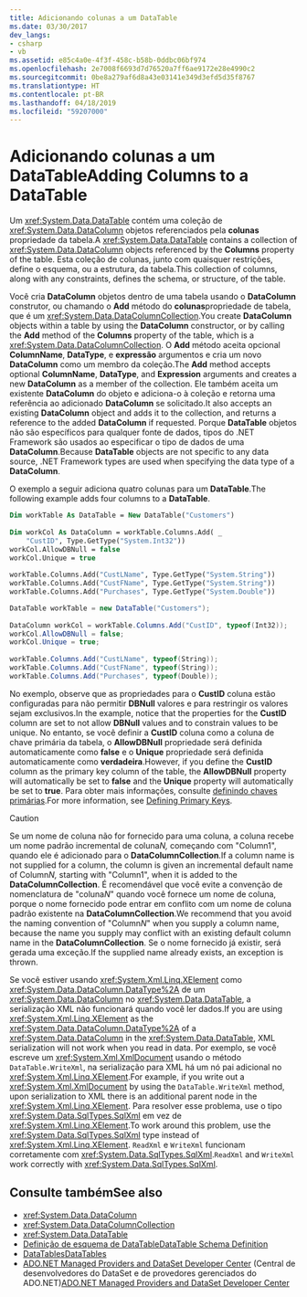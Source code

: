 ```yaml
---
title: Adicionando colunas a um DataTable
ms.date: 03/30/2017
dev_langs:
- csharp
- vb
ms.assetid: e85c4a0e-4f3f-458c-b58b-0ddbc06bf974
ms.openlocfilehash: 2e7008f6693d7d76520a7ff6ae9172e28e4990c2
ms.sourcegitcommit: 0be8a279af6d8a43e03141e349d3efd5d35f8767
ms.translationtype: HT
ms.contentlocale: pt-BR
ms.lasthandoff: 04/18/2019
ms.locfileid: "59207000"
---
```

# <a name="adding-columns-to-a-datatable"></a><span data-ttu-id="9c9b3-102">Adicionando colunas a um DataTable</span><span class="sxs-lookup"><span data-stu-id="9c9b3-102">Adding Columns to a DataTable</span></span>
<span data-ttu-id="9c9b3-103">Um <xref:System.Data.DataTable> contém uma coleção de <xref:System.Data.DataColumn> objetos referenciados pela **colunas** propriedade da tabela.</span><span class="sxs-lookup"><span data-stu-id="9c9b3-103">A <xref:System.Data.DataTable> contains a collection of <xref:System.Data.DataColumn> objects referenced by the **Columns** property of the table.</span></span> <span data-ttu-id="9c9b3-104">Esta coleção de colunas, junto com quaisquer restrições, define o esquema, ou a estrutura, da tabela.</span><span class="sxs-lookup"><span data-stu-id="9c9b3-104">This collection of columns, along with any constraints, defines the schema, or structure, of the table.</span></span>  
  
 <span data-ttu-id="9c9b3-105">Você cria **DataColumn** objetos dentro de uma tabela usando o **DataColumn** construtor, ou chamando o **Add** método do **colunas**propriedade de tabela, que é um <xref:System.Data.DataColumnCollection>.</span><span class="sxs-lookup"><span data-stu-id="9c9b3-105">You create **DataColumn** objects within a table by using the **DataColumn** constructor, or by calling the **Add** method of the **Columns** property of the table, which is a <xref:System.Data.DataColumnCollection>.</span></span> <span data-ttu-id="9c9b3-106">O **Add** método aceita opcional **ColumnName**, **DataType**, e **expressão** argumentos e cria um novo  **DataColumn** como um membro da coleção.</span><span class="sxs-lookup"><span data-stu-id="9c9b3-106">The **Add** method accepts optional **ColumnName**, **DataType**, and **Expression** arguments and creates a new **DataColumn** as a member of the collection.</span></span> <span data-ttu-id="9c9b3-107">Ele também aceita um existente **DataColumn** do objeto e adiciona-o à coleção e retorna uma referência ao adicionado **DataColumn** se solicitado.</span><span class="sxs-lookup"><span data-stu-id="9c9b3-107">It also accepts an existing **DataColumn** object and adds it to the collection, and returns a reference to the added **DataColumn** if requested.</span></span> <span data-ttu-id="9c9b3-108">Porque **DataTable** objetos não são específicos para qualquer fonte de dados, tipos do .NET Framework são usados ao especificar o tipo de dados de uma **DataColumn**.</span><span class="sxs-lookup"><span data-stu-id="9c9b3-108">Because **DataTable** objects are not specific to any data source, .NET Framework types are used when specifying the data type of a **DataColumn**.</span></span>  
  
 <span data-ttu-id="9c9b3-109">O exemplo a seguir adiciona quatro colunas para um **DataTable**.</span><span class="sxs-lookup"><span data-stu-id="9c9b3-109">The following example adds four columns to a **DataTable**.</span></span>  
  
```vb  
Dim workTable As DataTable = New DataTable("Customers")  
  
Dim workCol As DataColumn = workTable.Columns.Add( _  
    "CustID", Type.GetType("System.Int32"))  
workCol.AllowDBNull = false  
workCol.Unique = true  
  
workTable.Columns.Add("CustLName", Type.GetType("System.String"))  
workTable.Columns.Add("CustFName", Type.GetType("System.String"))  
workTable.Columns.Add("Purchases", Type.GetType("System.Double"))  
```  
  
```csharp  
DataTable workTable = new DataTable("Customers");  
  
DataColumn workCol = workTable.Columns.Add("CustID", typeof(Int32));  
workCol.AllowDBNull = false;  
workCol.Unique = true;  
  
workTable.Columns.Add("CustLName", typeof(String));  
workTable.Columns.Add("CustFName", typeof(String));  
workTable.Columns.Add("Purchases", typeof(Double));  
```  
  
 <span data-ttu-id="9c9b3-110">No exemplo, observe que as propriedades para o **CustID** coluna estão configuradas para não permitir **DBNull** valores e para restringir os valores sejam exclusivos.</span><span class="sxs-lookup"><span data-stu-id="9c9b3-110">In the example, notice that the properties for the **CustID** column are set to not allow **DBNull** values and to constrain values to be unique.</span></span> <span data-ttu-id="9c9b3-111">No entanto, se você definir a **CustID** coluna como a coluna de chave primária da tabela, o **AllowDBNull** propriedade será definida automaticamente como **false** e o **Unique** propriedade será definida automaticamente como **verdadeira**.</span><span class="sxs-lookup"><span data-stu-id="9c9b3-111">However, if you define the **CustID** column as the primary key column of the table, the **AllowDBNull** property will automatically be set to **false** and the **Unique** property will automatically be set to **true**.</span></span> <span data-ttu-id="9c9b3-112">Para obter mais informações, consulte [definindo chaves primárias](../../../../../docs/framework/data/adonet/dataset-datatable-dataview/defining-primary-keys.md).</span><span class="sxs-lookup"><span data-stu-id="9c9b3-112">For more information, see [Defining Primary Keys](../../../../../docs/framework/data/adonet/dataset-datatable-dataview/defining-primary-keys.md).</span></span>  
  
> [!CAUTION]
>  <span data-ttu-id="9c9b3-113">Se um nome de coluna não for fornecido para uma coluna, a coluna recebe um nome padrão incremental de coluna*N,* começando com "Column1", quando ele é adicionado para o **DataColumnCollection**.</span><span class="sxs-lookup"><span data-stu-id="9c9b3-113">If a column name is not supplied for a column, the column is given an incremental default name of Column*N,* starting with "Column1", when it is added to the **DataColumnCollection**.</span></span> <span data-ttu-id="9c9b3-114">É recomendável que você evite a convenção de nomenclatura de "coluna*N*" quando você fornece um nome de coluna, porque o nome fornecido pode entrar em conflito com um nome de coluna padrão existente na **DataColumnCollection**.</span><span class="sxs-lookup"><span data-stu-id="9c9b3-114">We recommend that you avoid the naming convention of "Column*N*" when you supply a column name, because the name you supply may conflict with an existing default column name in the **DataColumnCollection**.</span></span> <span data-ttu-id="9c9b3-115">Se o nome fornecido já existir, será gerada uma exceção.</span><span class="sxs-lookup"><span data-stu-id="9c9b3-115">If the supplied name already exists, an exception is thrown.</span></span>  
  
 <span data-ttu-id="9c9b3-116">Se você estiver usando <xref:System.Xml.Linq.XElement> como <xref:System.Data.DataColumn.DataType%2A> de um <xref:System.Data.DataColumn> no <xref:System.Data.DataTable>, a serialização XML não funcionará quando você ler dados.</span><span class="sxs-lookup"><span data-stu-id="9c9b3-116">If you are using <xref:System.Xml.Linq.XElement> as the <xref:System.Data.DataColumn.DataType%2A> of a <xref:System.Data.DataColumn> in the <xref:System.Data.DataTable>, XML serialization will not work when you read in data.</span></span> <span data-ttu-id="9c9b3-117">Por exemplo, se você escreve um <xref:System.Xml.XmlDocument> usando o método `DataTable.WriteXml`, na serialização para XML há um nó pai adicional no <xref:System.Xml.Linq.XElement>.</span><span class="sxs-lookup"><span data-stu-id="9c9b3-117">For example, if you write out a <xref:System.Xml.XmlDocument> by using the `DataTable.WriteXml` method, upon serialization to XML there is an additional parent node in the <xref:System.Xml.Linq.XElement>.</span></span> <span data-ttu-id="9c9b3-118">Para resolver esse problema, use o tipo <xref:System.Data.SqlTypes.SqlXml> em vez de <xref:System.Xml.Linq.XElement>.</span><span class="sxs-lookup"><span data-stu-id="9c9b3-118">To work around this problem, use the <xref:System.Data.SqlTypes.SqlXml> type instead of <xref:System.Xml.Linq.XElement>.</span></span> <span data-ttu-id="9c9b3-119">`ReadXml` e `WriteXml` funcionam corretamente com <xref:System.Data.SqlTypes.SqlXml>.</span><span class="sxs-lookup"><span data-stu-id="9c9b3-119">`ReadXml` and `WriteXml` work correctly with <xref:System.Data.SqlTypes.SqlXml>.</span></span>  
  
## <a name="see-also"></a><span data-ttu-id="9c9b3-120">Consulte também</span><span class="sxs-lookup"><span data-stu-id="9c9b3-120">See also</span></span>

- <xref:System.Data.DataColumn>
- <xref:System.Data.DataColumnCollection>
- <xref:System.Data.DataTable>
- [<span data-ttu-id="9c9b3-121">Definição de esquema de DataTable</span><span class="sxs-lookup"><span data-stu-id="9c9b3-121">DataTable Schema Definition</span></span>](../../../../../docs/framework/data/adonet/dataset-datatable-dataview/datatable-schema-definition.md)
- [<span data-ttu-id="9c9b3-122">DataTables</span><span class="sxs-lookup"><span data-stu-id="9c9b3-122">DataTables</span></span>](../../../../../docs/framework/data/adonet/dataset-datatable-dataview/datatables.md)
- <span data-ttu-id="9c9b3-123">[ADO.NET Managed Providers and DataSet Developer Center](https://go.microsoft.com/fwlink/?LinkId=217917) (Central de desenvolvedores do DataSet e de provedores gerenciados do ADO.NET)</span><span class="sxs-lookup"><span data-stu-id="9c9b3-123">[ADO.NET Managed Providers and DataSet Developer Center](https://go.microsoft.com/fwlink/?LinkId=217917)</span></span>
